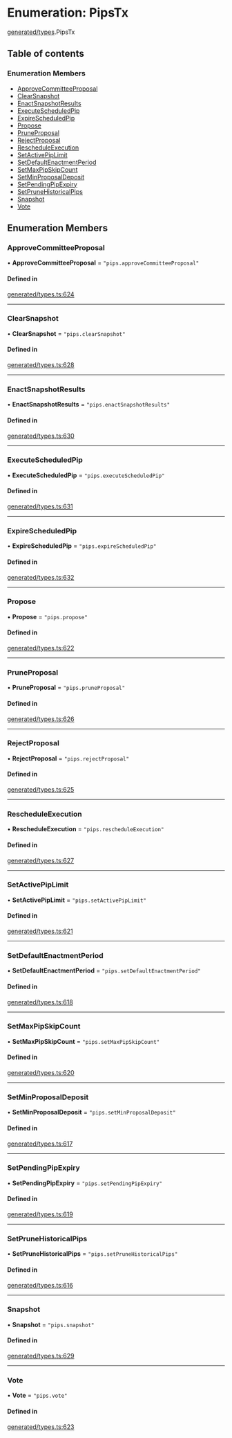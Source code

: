 # Enumeration: PipsTx

[generated/types](../wiki/generated.types).PipsTx

## Table of contents

### Enumeration Members

- [ApproveCommitteeProposal](../wiki/generated.types.PipsTx#approvecommitteeproposal)
- [ClearSnapshot](../wiki/generated.types.PipsTx#clearsnapshot)
- [EnactSnapshotResults](../wiki/generated.types.PipsTx#enactsnapshotresults)
- [ExecuteScheduledPip](../wiki/generated.types.PipsTx#executescheduledpip)
- [ExpireScheduledPip](../wiki/generated.types.PipsTx#expirescheduledpip)
- [Propose](../wiki/generated.types.PipsTx#propose)
- [PruneProposal](../wiki/generated.types.PipsTx#pruneproposal)
- [RejectProposal](../wiki/generated.types.PipsTx#rejectproposal)
- [RescheduleExecution](../wiki/generated.types.PipsTx#rescheduleexecution)
- [SetActivePipLimit](../wiki/generated.types.PipsTx#setactivepiplimit)
- [SetDefaultEnactmentPeriod](../wiki/generated.types.PipsTx#setdefaultenactmentperiod)
- [SetMaxPipSkipCount](../wiki/generated.types.PipsTx#setmaxpipskipcount)
- [SetMinProposalDeposit](../wiki/generated.types.PipsTx#setminproposaldeposit)
- [SetPendingPipExpiry](../wiki/generated.types.PipsTx#setpendingpipexpiry)
- [SetPruneHistoricalPips](../wiki/generated.types.PipsTx#setprunehistoricalpips)
- [Snapshot](../wiki/generated.types.PipsTx#snapshot)
- [Vote](../wiki/generated.types.PipsTx#vote)

## Enumeration Members

### ApproveCommitteeProposal

• **ApproveCommitteeProposal** = ``"pips.approveCommitteeProposal"``

#### Defined in

[generated/types.ts:624](https://github.com/PolymeshAssociation/polymesh-sdk/blob/9a8715021/src/generated/types.ts#L624)

___

### ClearSnapshot

• **ClearSnapshot** = ``"pips.clearSnapshot"``

#### Defined in

[generated/types.ts:628](https://github.com/PolymeshAssociation/polymesh-sdk/blob/9a8715021/src/generated/types.ts#L628)

___

### EnactSnapshotResults

• **EnactSnapshotResults** = ``"pips.enactSnapshotResults"``

#### Defined in

[generated/types.ts:630](https://github.com/PolymeshAssociation/polymesh-sdk/blob/9a8715021/src/generated/types.ts#L630)

___

### ExecuteScheduledPip

• **ExecuteScheduledPip** = ``"pips.executeScheduledPip"``

#### Defined in

[generated/types.ts:631](https://github.com/PolymeshAssociation/polymesh-sdk/blob/9a8715021/src/generated/types.ts#L631)

___

### ExpireScheduledPip

• **ExpireScheduledPip** = ``"pips.expireScheduledPip"``

#### Defined in

[generated/types.ts:632](https://github.com/PolymeshAssociation/polymesh-sdk/blob/9a8715021/src/generated/types.ts#L632)

___

### Propose

• **Propose** = ``"pips.propose"``

#### Defined in

[generated/types.ts:622](https://github.com/PolymeshAssociation/polymesh-sdk/blob/9a8715021/src/generated/types.ts#L622)

___

### PruneProposal

• **PruneProposal** = ``"pips.pruneProposal"``

#### Defined in

[generated/types.ts:626](https://github.com/PolymeshAssociation/polymesh-sdk/blob/9a8715021/src/generated/types.ts#L626)

___

### RejectProposal

• **RejectProposal** = ``"pips.rejectProposal"``

#### Defined in

[generated/types.ts:625](https://github.com/PolymeshAssociation/polymesh-sdk/blob/9a8715021/src/generated/types.ts#L625)

___

### RescheduleExecution

• **RescheduleExecution** = ``"pips.rescheduleExecution"``

#### Defined in

[generated/types.ts:627](https://github.com/PolymeshAssociation/polymesh-sdk/blob/9a8715021/src/generated/types.ts#L627)

___

### SetActivePipLimit

• **SetActivePipLimit** = ``"pips.setActivePipLimit"``

#### Defined in

[generated/types.ts:621](https://github.com/PolymeshAssociation/polymesh-sdk/blob/9a8715021/src/generated/types.ts#L621)

___

### SetDefaultEnactmentPeriod

• **SetDefaultEnactmentPeriod** = ``"pips.setDefaultEnactmentPeriod"``

#### Defined in

[generated/types.ts:618](https://github.com/PolymeshAssociation/polymesh-sdk/blob/9a8715021/src/generated/types.ts#L618)

___

### SetMaxPipSkipCount

• **SetMaxPipSkipCount** = ``"pips.setMaxPipSkipCount"``

#### Defined in

[generated/types.ts:620](https://github.com/PolymeshAssociation/polymesh-sdk/blob/9a8715021/src/generated/types.ts#L620)

___

### SetMinProposalDeposit

• **SetMinProposalDeposit** = ``"pips.setMinProposalDeposit"``

#### Defined in

[generated/types.ts:617](https://github.com/PolymeshAssociation/polymesh-sdk/blob/9a8715021/src/generated/types.ts#L617)

___

### SetPendingPipExpiry

• **SetPendingPipExpiry** = ``"pips.setPendingPipExpiry"``

#### Defined in

[generated/types.ts:619](https://github.com/PolymeshAssociation/polymesh-sdk/blob/9a8715021/src/generated/types.ts#L619)

___

### SetPruneHistoricalPips

• **SetPruneHistoricalPips** = ``"pips.setPruneHistoricalPips"``

#### Defined in

[generated/types.ts:616](https://github.com/PolymeshAssociation/polymesh-sdk/blob/9a8715021/src/generated/types.ts#L616)

___

### Snapshot

• **Snapshot** = ``"pips.snapshot"``

#### Defined in

[generated/types.ts:629](https://github.com/PolymeshAssociation/polymesh-sdk/blob/9a8715021/src/generated/types.ts#L629)

___

### Vote

• **Vote** = ``"pips.vote"``

#### Defined in

[generated/types.ts:623](https://github.com/PolymeshAssociation/polymesh-sdk/blob/9a8715021/src/generated/types.ts#L623)
